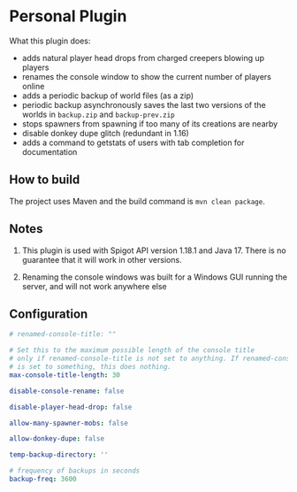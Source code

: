 # Personal Plugin

What this plugin does:

- adds natural player head drops from charged creepers blowing up players
- renames the console window to show the current number of players online
- adds a periodic backup of world files (as a zip)
- periodic backup asynchronously saves the last two versions of the worlds in `backup.zip` and `backup-prev.zip`
- stops spawners from spawning if too many of its creations are nearby
- disable donkey dupe glitch (redundant in 1.16)
- adds a command to getstats of users with tab completion for documentation

## How to build

The project uses Maven and the build command is `mvn clean package`.

## Notes

1) This plugin is used with Spigot API version 1.18.1 and Java 17. There is no guarantee that it will work in other versions.

2) Renaming the console windows was built for a Windows GUI running the server, and will not work anywhere else

## Configuration

```yml
# renamed-console-title: ""

# Set this to the maximum possible length of the console title
# only if renamed-console-title is not set to anything. If renamed-console-title
# is set to something, this does nothing.
max-console-title-length: 30

disable-console-rename: false

disable-player-head-drop: false

allow-many-spawner-mobs: false

allow-donkey-dupe: false

temp-backup-directory: ''

# frequency of backups in seconds
backup-freq: 3600
```
